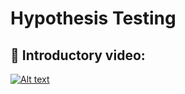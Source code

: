 # Hypothesis Testing

## 🔴 Introductory video:

[![Alt text](https://user-images.githubusercontent.com/34673684/118364193-082b2a80-b5ca-11eb-8dc3-5f8e3741fae6.png)](https://www.youtube.com/watch?v=baL7OrGWlxs)

